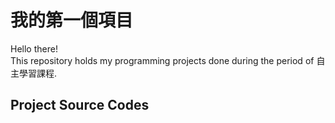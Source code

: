 # 我的第一個項目
Hello there!\
This repository holds my programming projects done during the period of 自主學習課程.

## Project Source Codes
